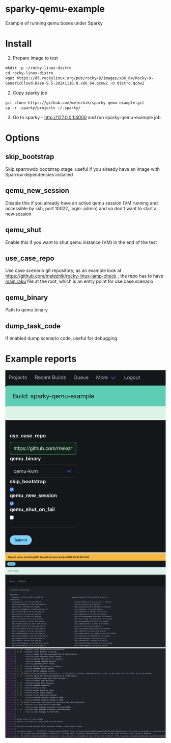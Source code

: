 # sparky-qemu-example

Example of running qemu boxes under Sparky

# Install

1. Prepare image to test

```
mkdir -p ~/rocky-linux-distro
cd rocky-linux-distro 
wget https://dl.rockylinux.org/pub/rocky/9/images/x86_64/Rocky-9-GenericCloud-Base-9.5-20241118.0.x86_64.qcow2 -O distro.qcow2
```

2. Copy sparky job

```
git clone https://github.com/melezhik/sparky-qemu-example.git 
cp -r .sparky/projects ~/.sparky/
```

3. Go to sparky - http://127.0.0.1:4000 and run sparky-qemu-example job


# Options

## skip_bootstrap

Skip sparrowdo bootstrap stage, useful if you already have an image with
Sparrow dependencies installed

## qemu_new_session

Disable this if you already have an active qemu session (VM running and accessible
by ssh, port 10022, login: admin) and so don't want to start a new session

## qemu_shut

Enable this if you want to shut qemu instance (VM) in the end of the test

## use_case_repo

Use case scenario git repository, as an example look at https://github.com/melezhik/rocky-linux-lamp-check , the repo has to have [main.raku](https://github.com/melezhik/rocky-linux-lamp-check/blob/main/main.raku) file at the root, which
is an entry point for use case scenario

## qemu_binary

Path to qemu binary 

## dump_task_code

If enabled dump scenario code, useful for debugging


# Example reports

![rocky1](images/main-menu.jpeg)
![rocky2](images/rocky.jpeg)
![rocky3](images/rocky3.jpeg)
